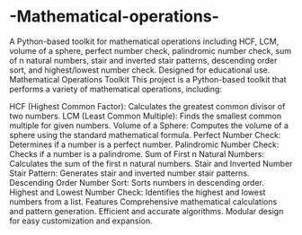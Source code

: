 # -Mathematical-operations-
A Python-based toolkit for mathematical operations including HCF, LCM, volume of a sphere, perfect number check, palindromic number check, sum of n natural numbers, stair and inverted stair patterns, descending order sort, and highest/lowest number check. Designed for educational use.
Mathematical Operations Toolkit
This project is a Python-based toolkit that performs a variety of mathematical operations, including:

HCF (Highest Common Factor): Calculates the greatest common divisor of two numbers.
LCM (Least Common Multiple): Finds the smallest common multiple for given numbers.
Volume of a Sphere: Computes the volume of a sphere using the standard mathematical formula.
Perfect Number Check: Determines if a number is a perfect number.
Palindromic Number Check: Checks if a number is a palindrome.
Sum of First n Natural Numbers: Calculates the sum of the first n natural numbers.
Stair and Inverted Number Stair Pattern: Generates stair and inverted number stair patterns.
Descending Order Number Sort: Sorts numbers in descending order.
Highest and Lowest Number Check: Identifies the highest and lowest numbers from a list.
Features
Comprehensive mathematical calculations and pattern generation.
Efficient and accurate algorithms.
Modular design for easy customization and expansion.
